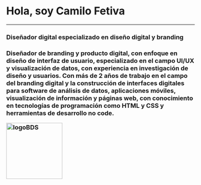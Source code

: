 <h1>Hola, soy <span>Camilo Fetiva</span></h1>
<hr>

<h3> Diseñador digital especializado en diseño digital y branding <h3>

<p>Diseñador de branding y producto digital, con enfoque en diseño de interfaz de usuario, especializado en el campo UI/UX y visualización de datos, con experiencia en investigación de diseño y usuarios. Con más de 2 años de trabajo en el campo del branding digital y la construcción de interfaces digitales para software de análisis de datos, aplicaciones móviles, visualización de información y páginas web, con conocimiento en tecnologías de programación como HTML y CSS y herramientas de desarrollo no code.</p>


<img src="https://camo.githubusercontent.com/0fcf9befefc83e207ed36bdeb3ac4f6c99132571ddb0f44e7a6ac872b0723352/68747470733a2f2f74656368737461636b2d67656e657261746f722e76657263656c2e6170702f72656163742d69636f6e2e737667" alt="logoBDS" width="150px">
